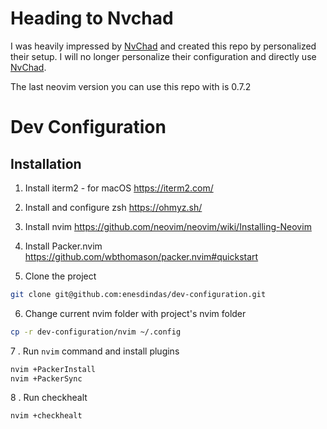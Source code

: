 # Heading to Nvchad
I was heavily impressed by [NvChad](https://nvchad.com/) and created this repo by personalized their setup. I will no longer personalize their configuration and directly use [NvChad](https://nvchad.com/).

The last neovim version you can use this repo with is 0.7.2

# Dev Configuration

## Installation

1. Install iterm2 - for macOS
https://iterm2.com/

2. Install and configure zsh
https://ohmyz.sh/

3. Install nvim
https://github.com/neovim/neovim/wiki/Installing-Neovim

4. Install Packer.nvim
https://github.com/wbthomason/packer.nvim#quickstart

5. Clone the project

```bash
git clone git@github.com:enesdindas/dev-configuration.git
```

6. Change current nvim folder with project's nvim folder

```bash
cp -r dev-configuration/nvim ~/.config
```

7 . Run `nvim` command and install plugins

```bash
nvim +PackerInstall
nvim +PackerSync
```

8 . Run checkhealt

```bash
nvim +checkhealt
```
